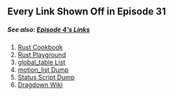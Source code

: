 ## Every Link Shown Off in Episode 31
##### See also: [Episode 4's Links](https://github.com/LilyLavender/ssbu-mod-workshop/blob/main/episode04/links.md)

1) [Rust Cookbook](https://rust-lang-nursery.github.io/rust-cookbook/intro.html)
2) [Rust Playground](https://play.rust-lang.org/?version=stable&mode=debug&edition=2021)
3) [global_table List](https://github.com/WuBoytH/The-WuBor-Patch/blob/dev/WuBor-Utils/src/table_const.rs)
4) [motion_list Dump](https://github.com/WuBoytH/SSBU-Dumped-Motion-Lists)
5) [Status Script Dump](https://github.com/Coolsonickirby/SSBU-Dumped-Status-Scripts/tree/master)
6) [Dragdown Wiki](https://dragdown.wiki/wiki/Super_Smash_Bros._Ultimate)